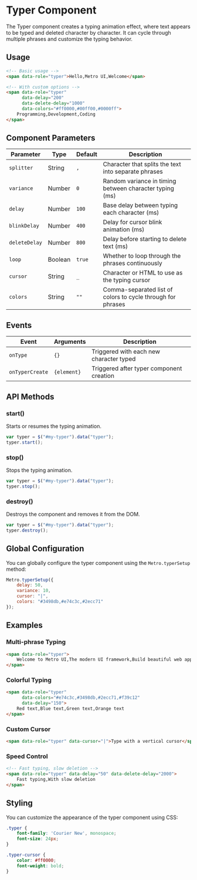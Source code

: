 # Typer Component

The Typer component creates a typing animation effect, where text appears to be typed and deleted character by character. It can cycle through multiple phrases and customize the typing behavior.

## Usage

```html
<!-- Basic usage -->
<span data-role="typer">Hello,Metro UI,Welcome</span>

<!-- With custom options -->
<span data-role="typer" 
      data-delay="200" 
      data-delete-delay="1000"
      data-colors="#ff0000,#00ff00,#0000ff">
    Programming,Development,Coding
</span>
```

## Component Parameters

| Parameter | Type | Default | Description |
| --- | --- | --- | --- |
| `splitter` | String | `,` | Character that splits the text into separate phrases |
| `variance` | Number | `0` | Random variance in timing between character typing (ms) |
| `delay` | Number | `100` | Base delay between typing each character (ms) |
| `blinkDelay` | Number | `400` | Delay for cursor blink animation (ms) |
| `deleteDelay` | Number | `800` | Delay before starting to delete text (ms) |
| `loop` | Boolean | `true` | Whether to loop through the phrases continuously |
| `cursor` | String | `_` | Character or HTML to use as the typing cursor |
| `colors` | String | `""` | Comma-separated list of colors to cycle through for phrases |

## Events

| Event | Arguments | Description |
| --- | --- | --- |
| `onType` | `{}` | Triggered with each new character typed |
| `onTyperCreate` | `{element}` | Triggered after typer component creation |

## API Methods

### start()

Starts or resumes the typing animation.

```javascript
var typer = $("#my-typer").data("typer");
typer.start();
```

### stop()

Stops the typing animation.

```javascript
var typer = $("#my-typer").data("typer");
typer.stop();
```

### destroy()

Destroys the component and removes it from the DOM.

```javascript
var typer = $("#my-typer").data("typer");
typer.destroy();
```

## Global Configuration

You can globally configure the typer component using the `Metro.typerSetup` method:

```javascript
Metro.typerSetup({
    delay: 50,
    variance: 10,
    cursor: "|",
    colors: "#3498db,#e74c3c,#2ecc71"
});
```

## Examples

### Multi-phrase Typing

```html
<span data-role="typer">
    Welcome to Metro UI,The modern UI framework,Build beautiful web applications
</span>
```

### Colorful Typing

```html
<span data-role="typer" 
      data-colors="#e74c3c,#3498db,#2ecc71,#f39c12" 
      data-delay="150">
    Red text,Blue text,Green text,Orange text
</span>
```

### Custom Cursor

```html
<span data-role="typer" data-cursor="|">Type with a vertical cursor</span>
```

### Speed Control

```html
<!-- Fast typing, slow deletion -->
<span data-role="typer" data-delay="50" data-delete-delay="2000">
    Fast typing,With slow deletion
</span>
```

## Styling

You can customize the appearance of the typer component using CSS:

```css
.typer {
    font-family: 'Courier New', monospace;
    font-size: 24px;
}

.typer-cursor {
    color: #ff0000;
    font-weight: bold;
}
```
